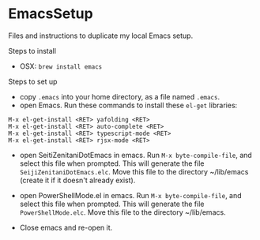 # EmacsSetup
Files and instructions to duplicate my local Emacs setup.

Steps to install

- OSX: `brew install emacs`

Steps to set up

- copy `.emacs` into your home directory, as a file named `.emacs`.
- open Emacs. Run these commands to install these `el-get` libraries:

```
M-x el-get-install <RET> yafolding <RET>
M-x el-get-install <RET> auto-complete <RET>
M-x el-get-install <RET> typescript-mode <RET>
M-x el-get-install <RET> rjsx-mode <RET>
```

- open SeitiZenitaniDotEmacs in emacs. Run `M-x byte-compile-file`, and select this file when prompted. This will generate the file `SeijiZenitaniDotEmacs.elc`. Move this file to the directory ~/lib/emacs (create it if it doesn't already exist).

- open PowerShellMode.el in emacs. Run `M-x byte-compile-file`, and select this file when prompted. This will generate the file `PowerShellMode.elc`. Move this file to the directory ~/lib/emacs.


- Close emacs and re-open it.